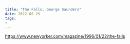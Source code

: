 ```yaml
---
title: "The Falls, George Saunders"
date: 2022-06-25
tags:
- 
---
```

https://www.newyorker.com/magazine/1996/01/22/the-falls






